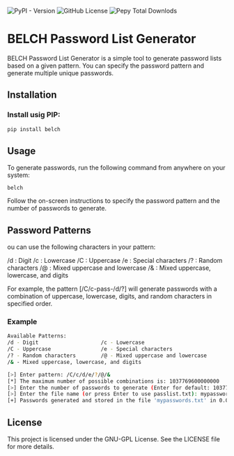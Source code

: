 ![PyPI - Version](https://img.shields.io/pypi/v/belch) ![GitHub License](https://img.shields.io/github/license/croketillo/belch) 
![Pepy Total Downlods](https://img.shields.io/pepy/dt/belch)

# BELCH Password List Generator

BELCH Password List Generator is a simple tool to generate password lists based on a given pattern. You can specify the password pattern and generate multiple unique passwords.

## Installation

### Install usig PIP:

   ```bash
   pip install belch 
   ```


## Usage
To generate passwords, run the following command from anywhere on your system:
 
    belch 
    

Follow the on-screen instructions to specify the password pattern and the number of passwords to generate.


## Password Patterns
ou can use the following characters in your pattern:

/d : Digit
/c : Lowercase
/C : Uppercase
/e : Special characters
/? : Random characters
/@ : Mixed uppercase and lowercase
/& : Mixed uppercase, lowercase, and digits

For example, the pattern [/C/c-pass-/d/?] will generate passwords with a combination of uppercase, lowercase, digits, and random characters in specified order.

### Example

```bash
Available Patterns:
/d - Digit                    /c - Lowercase                
/C - Uppercase                /e - Special characters       
/? - Random characters        /@ - Mixed uppercase and lowercase
/& - Mixed uppercase, lowercase, and digits

[>] Enter pattern: /C/c/d/e/?/@/&
[*] The maximum number of possible combinations is: 1037769600000000
[>] Enter the number of passwords to generate (Enter for default: 1037769600000000): 100
[>] Enter the file name (or press Enter to use passlist.txt): mypasswords.txt
[+] Passwords generated and stored in the file 'mypasswords.txt' in 0.02 seconds.
```

## License
This project is licensed under the GNU-GPL License. See the LICENSE file for more details.
